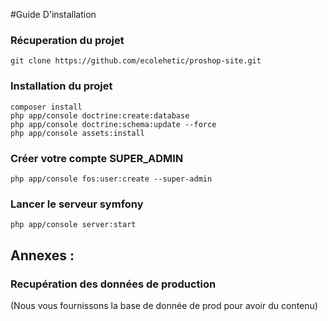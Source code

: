 
#Guide D'installation

### Récuperation du projet
	git clone https://github.com/ecolehetic/proshop-site.git
### Installation du projet
	composer install
	php app/console doctrine:create:database
	php app/console doctrine:schema:update --force
	php app/console assets:install
	
### Créer votre compte SUPER_ADMIN
	php app/console fos:user:create --super-admin

### Lancer le serveur symfony
	php app/console server:start

## Annexes :
### Recupération des données de production
(Nous vous fournissons la base de donnée de prod pour avoir du contenu)

